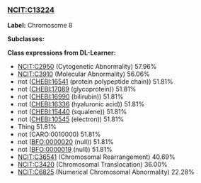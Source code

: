 
### [NCIT:C13224](http://purl.obolibrary.org/obo/NCIT_C13224)
**Label:** Chromosome 8

**Subclasses:** 

**Class expressions from DL-Learner:**

- [NCIT:C2950](http://purl.obolibrary.org/obo/NCIT_C2950) (Cytogenetic Abnormality) 57.96%
- [NCIT:C3910](http://purl.obolibrary.org/obo/NCIT_C3910) (Molecular Abnormality) 56.06%
- not ([CHEBI:16541](http://purl.obolibrary.org/obo/CHEBI_16541) (protein polypeptide chain)) 51.81%
- not ([CHEBI:17089](http://purl.obolibrary.org/obo/CHEBI_17089) (glycoprotein)) 51.81%
- not ([CHEBI:16990](http://purl.obolibrary.org/obo/CHEBI_16990) (bilirubin)) 51.81%
- not ([CHEBI:16336](http://purl.obolibrary.org/obo/CHEBI_16336) (hyaluronic acid)) 51.81%
- not ([CHEBI:15440](http://purl.obolibrary.org/obo/CHEBI_15440) (squalene)) 51.81%
- not ([CHEBI:10545](http://purl.obolibrary.org/obo/CHEBI_10545) (electron)) 51.81%
- Thing 51.81%
- not (CARO:0010000) 51.81%
- not ([BFO:0000020](http://purl.obolibrary.org/obo/BFO_0000020) (null)) 51.81%
- not ([BFO:0000019](http://purl.obolibrary.org/obo/BFO_0000019) (null)) 51.81%
- [NCIT:C36541](http://purl.obolibrary.org/obo/NCIT_C36541) (Chromosomal Rearrangement) 40.69%
- [NCIT:C3420](http://purl.obolibrary.org/obo/NCIT_C3420) (Chromosomal Translocation) 36.00%
- [NCIT:C6825](http://purl.obolibrary.org/obo/NCIT_C6825) (Numerical Chromosomal Abnormality) 22.28%


